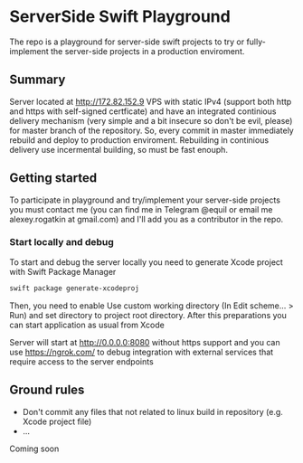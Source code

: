 # ServerSide Swift Playground

The repo is a playground for server-side swift projects to try or fully-implement the server-side projects in a production enviroment. 

## Summary

Server located at http://172.82.152.9 VPS with static IPv4 (support both http and https with self-signed certficate) and have an integrated continious delivery mechanism (very simple and a bit insecure so don't be evil, please) for master branch of the repository. So, every commit in master immediately rebuild and deploy to production enviroment. Rebuilding in continious delivery use incermental building, so must be fast enouph.

## Getting started

To participate in playground and try/implement your server-side projects you must contact me (you can find me in Telegram @equil or email me alexey.rogatkin at gmail.com) and I'll add you as a contributor in the repo.

### Start locally and debug

To start and debug the server locally you need to generate Xcode project with Swift Package Manager
```bash
swift package generate-xcodeproj
```
Then, you need to enable Use custom working directory (In Edit scheme... > Run) and set directory to project root directory. After this preparations you can start application as usual from Xcode

Server will start at http://0.0.0.0:8080 without https support and you can use https://ngrok.com/ to debug integration with external services that require access to the server endpoints

## Ground rules

* Don't commit any files that not related to linux build in repository (e.g. Xcode project file)
* ...

Coming soon

